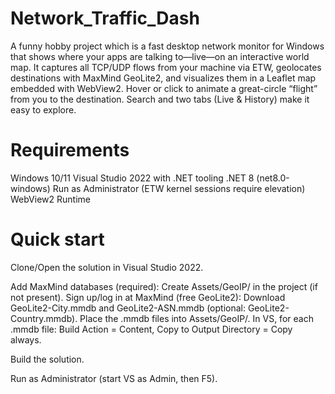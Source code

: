 # Network_Traffic_Dash
A funny hobby project which is a fast desktop network monitor for Windows that shows where your apps are talking to—live—on an interactive world map. It captures all TCP/UDP flows from your machine via ETW, geolocates destinations with MaxMind GeoLite2, and visualizes them in a Leaflet map embedded with WebView2. Hover or click to animate a great-circle “flight” from you to the destination. Search and two tabs (Live & History) make it easy to explore.

# Requirements
Windows 10/11
Visual Studio 2022 with .NET tooling
.NET 8 (net8.0-windows)
Run as Administrator (ETW kernel sessions require elevation)
WebView2 Runtime

# Quick start
Clone/Open the solution in Visual Studio 2022.

Add MaxMind databases (required):
Create Assets/GeoIP/ in the project (if not present).
Sign up/log in at MaxMind (free GeoLite2):
Download GeoLite2-City.mmdb and GeoLite2-ASN.mmdb (optional: GeoLite2-Country.mmdb).
Place the .mmdb files into Assets/GeoIP/.
In VS, for each .mmdb file: Build Action = Content, Copy to Output Directory = Copy always.

Build the solution.

Run as Administrator (start VS as Admin, then F5).
